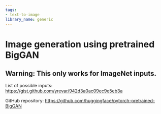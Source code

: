 ```yaml
---
tags:
- text-to-image
library_name: generic
---
```


# Image generation using pretrained BigGAN

 ## Warning: This only works for ImageNet inputs.
 
 List of possible inputs: https://gist.github.com/yrevar/942d3a0ac09ec9e5eb3a
 
 GitHub repository: https://github.com/huggingface/pytorch-pretrained-BigGAN  
 